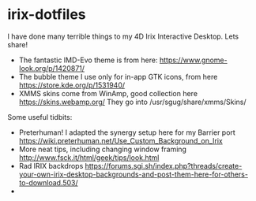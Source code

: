 # irix-dotfiles
I have done many terrible things to my 4D Irix Interactive Desktop. Lets share!

* The fantastic IMD-Evo theme is from here: https://www.gnome-look.org/p/1420871/
* The bubble theme I use only for in-app GTK icons, from here https://store.kde.org/p/1531940/
* XMMS skins come from WinAmp, good collection here https://skins.webamp.org/ They go into /usr/sgug/share/xmms/Skins/

Some useful tidbits:
* Preterhuman! I adapted the synergy setup here for my Barrier port https://wiki.preterhuman.net/Use_Custom_Background_on_Irix
* More neat tips, including changing window framing http://www.fsck.it/html/geek/tips/look.html
* Rad IRIX backdrops https://forums.sgi.sh/index.php?threads/create-your-own-irix-desktop-backgrounds-and-post-them-here-for-others-to-download.503/
* 
